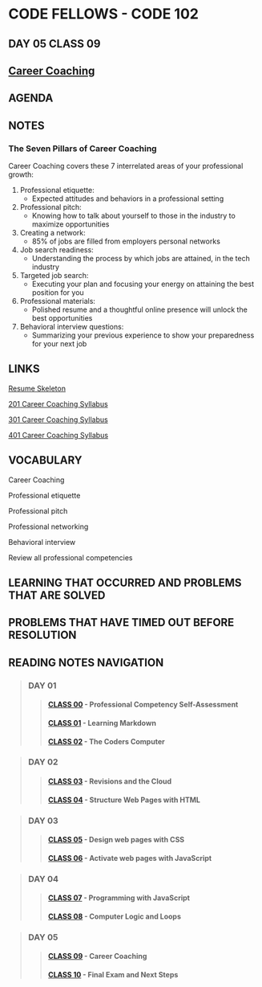 # CODE FELLOWS - CODE 102

## DAY 05 CLASS 09

## [Career Coaching](https://github.com/codefellows/seattle-code-102d37/tree/main/class-09)

## AGENDA

## NOTES

### The Seven Pillars of Career Coaching
Career Coaching covers these 7 interrelated areas of your professional growth:

1. Professional etiquette:
    - Expected attitudes and behaviors in a professional setting
1. Professional pitch:
    - Knowing how to talk about yourself to those in the industry to maximize opportunities
1. Creating a network:
    - 85% of jobs are filled from employers personal networks
1. Job search readiness:
    - Understanding the process by which jobs are attained, in the tech industry
1. Targeted job search:
    - Executing your plan and focusing your energy on attaining the best position for you
1. Professional materials:
    - Polished resume and a thoughtful online presence will unlock the best opportunities
1. Behavioral interview questions:
    - Summarizing your previous experience to show your preparedness for your next job

## LINKS
[Resume Skeleton](https://docs.google.com/document/d/13JsFQtRtOxphmfkn2tj1xdqsGfWyen8vqLRMmYVZyQg/edit?usp=sharing)

[201 Career Coaching Syllabus](https://codefellows.github.io/common_curriculum/career_coaching/201/)

[301 Career Coaching Syllabus](https://codefellows.github.io/common_curriculum/career_coaching/301/)

[401 Career Coaching Syllabus](https://codefellows.github.io/common_curriculum/career_coaching/401/)

## VOCABULARY
Career Coaching

Professional etiquette

Professional pitch

Professional networking

Behavioral interview

Review all professional competencies

## LEARNING THAT OCCURRED AND PROBLEMS THAT ARE SOLVED

## PROBLEMS THAT HAVE TIMED OUT BEFORE RESOLUTION

## READING NOTES NAVIGATION

> ### DAY 01
>> #### [CLASS 00](CODE102-DAY01-CLASS00-READING-NOTES.md) - Professional Competency Self-Assessment
>> #### [CLASS 01](CODE102-DAY01-CLASS01-READING-NOTES.md) - Learning Markdown
>> #### [CLASS 02](CODE102-DAY01-CLASS02-READING-NOTES.md) - The Coders Computer

> ### DAY 02
>> #### [CLASS 03](CODE102-DAY02-CLASS03-READING-NOTES.md) - Revisions and the Cloud
>> #### [CLASS 04](CODE102-DAY02-CLASS04-READING-NOTES.md) - Structure Web Pages with HTML

> ### DAY 03
>> #### [CLASS 05](CODE102-DAY03-CLASS05-READING-NOTES.md) - Design web pages with CSS
>> #### [CLASS 06](CODE102-DAY03-CLASS06-READING-NOTES.md) - Activate web pages with JavaScript

> ### DAY 04
>> #### [CLASS 07](CODE102-DAY04-CLASS07-READING-NOTES.md) - Programming with JavaScript
>> #### [CLASS 08](CODE102-DAY04-CLASS08-READING-NOTES.md) - Computer Logic and Loops

>### DAY 05
>> #### [CLASS 09](CODE102-DAY05-CLASS09-READING-NOTES.md) - Career Coaching
>> #### [CLASS 10](CODE102-DAY05-CLASS10-READING-NOTES.md) - Final Exam and Next Steps